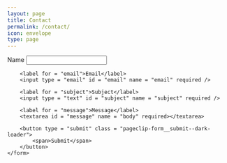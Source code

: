 ```yaml
---
layout: page
title: Contact
permalink: /contact/
icon: envelope
type: page
---
```


<div id = "contactForm">
    <form action="https://send.pageclip.co/{{site.pageclip_contact_form_id}}" class="pageclip-form" method="post">
        <label for = "name">Name</label>
        <input type = "text" id = "name" name = "name" required />

        <label for = "email">Email</label>
        <input type = "email" id = "email" name = "email" required />

        <label for = "subject">Subject</label>
        <input type = "text" id = "subject" name = "subject" required />

        <label for = "message">Message</label>
        <textarea id = "message" name = "body" required></textarea>

        <button type = "submit" class = "pageclip-form__submit--dark-loader">
            <span>Submit</span>
        </button>
    </form>
</div>
